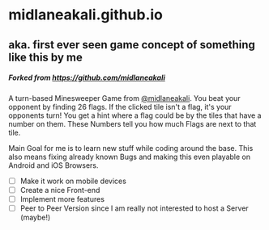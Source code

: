 # midlaneakali.github.io
## aka. first ever seen game concept of something like this by me
##### Forked from https://github.com/midlaneakali
A turn-based Minesweeper Game from [@midlaneakali](https://github.com/midlaneakali).
You beat your opponent by finding 26 flags. If the clicked tile isn't a flag, it's your opponents turn!
You get a hint where a flag could be by the tiles that have a number on them. These Numbers tell you how much Flags are next to that tile.

Main Goal for me is to learn new stuff while coding around the base. This also means fixing already known Bugs and making this even playable on Android and iOS Browsers.
- [ ] Make it work on mobile devices
- [ ] Create a nice Front-end
- [ ] Implement more features
- [ ] Peer to Peer Version since I am really not interested to host a Server (maybe!)
